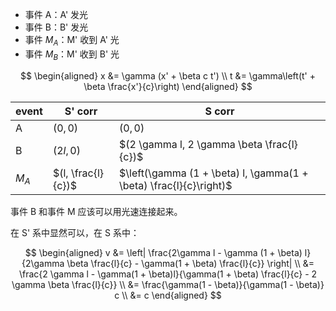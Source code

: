 - 事件 A：A' 发光
- 事件 B：B' 发光
- 事件 $M_{A}$：M' 收到 A' 光
- 事件 $M_{B}$：M' 收到 B' 光

$$
\begin{aligned}
x &= \gamma (x' + \beta c t') \\
t &= \gamma\left(t' + \beta \frac{x'}{c}\right)
\end{aligned}
$$

| event   | S' corr            | S corr |
| ------- | ------------------ | ------ |
| A       | $(0, 0)$           | $(0, 0)$       |
| B       | $(2l, 0)$          | $(2 \gamma l, 2 \gamma \beta \frac{l}{c})$      |
| $M_{A}$ | $(l, \frac{l}{c})$ | $\left(\gamma (1 + \beta) l, \gamma(1 + \beta) \frac{l}{c}\right)$      |

事件 B 和事件 M 应该可以用光速连接起来。

在 S' 系中显然可以，在 S 系中：

$$
\begin{aligned}
v &= \left| \frac{2\gamma l - \gamma (1 + \beta) l}{2\gamma \beta \frac{l}{c} - \gamma(1 + \beta) \frac{l}{c}} \right| \\
&= \frac{2 \gamma l - \gamma(1 + \beta)l}{\gamma(1 + \beta) \frac{l}{c} - 2 \gamma \beta \frac{l}{c}} \\
&= \frac{\gamma(1 - \beta)}{\gamma(1 - \beta)} c \\
&= c
\end{aligned}
$$
